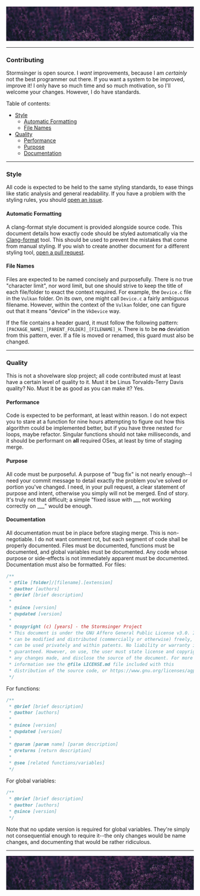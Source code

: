 ![top_banner](./.github/banner.jpg)

---

### Contributing
Stormsinger is open source. I *want* improvements, because I am *certainly* not the best programmer out there. If you want a system to be improved, improve it! I only have so much time and so much motivation, so I'll welcome your changes. However, I do have standards.

Table of contents:
- [Style](#style)
    - [Automatic Formatting](#automatic-formatting)
    - [File Names](#file-names)
- [Quality](#quality)
    - [Performance](#performance)
    - [Purpose](#purpose)
    - [Documentation](#documentation)

---

### Style
All code is expected to be held to the same styling standards, to ease things like static analysis and general readability. If you have a problem with the styling rules, you should [open an issue](https://github.com/israfiel-a/stormsinger/issues).

#### Automatic Formatting
A clang-format style document is provided alongside source code. This document details how exactly code should be styled automatically via the [Clang-format]() tool. This should be used to prevent the mistakes that come from manual styling. If you wish to create another document for a different styling tool, [open a pull request](https://github.com/israfiel-a/stormsinger/pulls).

#### File Names
Files are expected to be named concisely and purposefully. There is no true "character limit", nor word limit, but one should strive to keep the title of each file/folder to exact the context required. For example, the `Device.c` file in the `Vulkan` folder. On its own, one might call `Device.c` a fairly ambiguous filename. However, within the context of the `Vulkan` folder, one can figure out that it means "device" in the `VkDevice` way.

If the file contains a header guard, it must follow the following pattern: `[PACKAGE_NAME]_[PARENT_FOLDER]_[FILENAME]_H`. There is to be **no** deviation from this pattern, ever. If a file is moved or renamed, this guard must also be changed.

---

### Quality
This is not a shovelware slop project; all code contributed must at least have a certain level of quality to it. Must it be Linus Torvalds-Terry Davis quality? No. Must it be as good as you can make it? Yes.

#### Performance
Code is expected to be performant, at least within reason. I do not expect you to stare at a function for nine hours attempting to figure out how this algorithm could be implemented better, but if you have three nested `for` loops, maybe refactor. Singular functions should not take milliseconds, and it should be performant on **all** required OSes, at least by time of staging merge.

#### Purpose
All code must be purposeful. A purpose of "bug fix" is not nearly enough--I need your commit message to detail exactly the problem you've solved or portion you've changed. I need, in your pull request, a clear statement of purpose and intent, otherwise you simply will not be merged. End of story. It's truly not that difficult; a simple "fixed issue with \_\_\_ not working correctly on \_\_\_" would be enough. 

#### Documentation
All documentation must be in place before staging merge. This is non-negotiable. I do not want comment rot, but each segment of code shall be properly documented. Files must be documented, functions must be documented, and global variables must be documented. Any code whose purpose or side-effects is not immediately apparent must be documented. Documentation must also be formatted. For files:

```c
/**
 * @file [folder]/[filename].[extension]
 * @author [authors]
 * @brief [brief description]
 *
 * @since [version]
 * @updated [version]
 *
 * @copyright (c) [years] - the Stormsinger Project
 * This document is under the GNU Affero General Public License v3.0. It
 * can be modified and distributed (commercially or otherwise) freely, and
 * can be used privately and within patents. No liability or warranty is
 * guaranteed. However, on use, the user must state license and copyright,
 * any changes made, and disclose the source of the document. For more
 * information see the @file LICENSE.md file included with this
 * distribution of the source code, or https://www.gnu.org/licenses/agpl.
 */
```

For functions:

```c
/**
 * @brief [brief description]
 * @author [authors]
 *
 * @since [version]
 * @updated [version]
 *
 * @param [param name] [param description]
 * @returns [return description]
 * 
 * @see [related functions/variables]
 */
```

For global variables:

```c
/**
 * @brief [brief description]
 * @author [authors]
 * @since [version]
 */
```

Note that no update version is required for global variables. They're simply not consequential enough to require it--the only changes would be name changes, and documenting that would be rather ridiculous.

---

![bottom_banner](./.github/banner.jpg)
